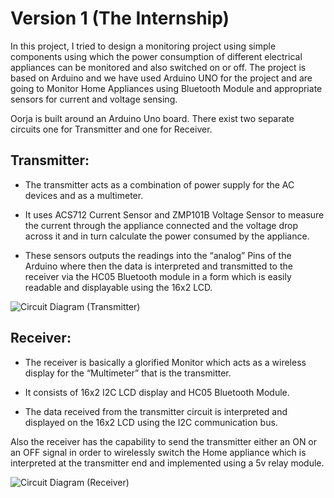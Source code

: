 # Version 1 (The Internship)

In this project, I tried to design a monitoring project using simple components using which the power consumption of different electrical appliances can be monitored and also switched on or off. The project is based on Arduino and we have used Arduino UNO for the project and are going to Monitor Home Appliances using Bluetooth Module and appropriate sensors for current and voltage sensing. 

Oorja is built around an Arduino Uno board. There exist two separate circuits one for Transmitter and one for Receiver.

## Transmitter:

- The transmitter acts as a combination of power supply for the AC devices and as a multimeter.

- It uses ACS712 Current Sensor and ZMP101B Voltage Sensor to measure the current through the appliance connected and the voltage drop across it and in turn calculate the power consumed by the appliance.

- These sensors outputs the readings into the “analog” Pins of the Arduino where then the data is interpreted and transmitted to the receiver via the HC05 Bluetooth module in a form which is easily readable and displayable using the 16x2 LCD.

![Circuit Diagram (Transmitter)](https://github.com/user-attachments/assets/ce17c253-6173-453d-9d9f-9fee93f23b94)

## Receiver:

- The receiver is basically a glorified Monitor which acts as a wireless display for the “Multimeter” that is the transmitter.

- It consists of 16x2 I2C LCD display and HC05 Bluetooth Module.

- The data received from the transmitter circuit is interpreted and displayed on the 16x2 LCD using the I2C communication bus.

Also the receiver has the capability to send the transmitter either an ON or an OFF signal in order to wirelessly switch the Home appliance which is interpreted at the transmitter end and implemented using a 5v relay module.

![Circuit Diagram (Receiver)](https://github.com/user-attachments/assets/d15dbc96-0779-4f2b-a7b6-1e5b435905fc)
